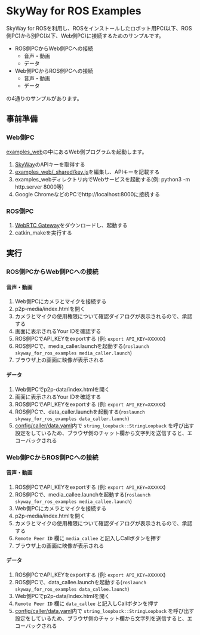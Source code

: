 # SkyWay for ROS Examples

SkyWay for ROSを利用し、ROSをインストールしたロボット用PC(以下、ROS側PC)から別PC(以下、Web側PC)に接続するためのサンプルです。

- ROS側PCからWeb側PCへの接続
  - 音声・動画
  - データ
- Web側PCからROS側PCへの接続
  - 音声・動画
  - データ

の4通りのサンプルがあります。

## 事前準備
### Web側PC

[examples_web](./examples_web)の中にあるWeb側プログラムを起動します。

1. [SkyWay](https://skyway.ntt.com/ja/)のAPIキーを取得する
2. [examples_web/_shared/key.js](./examples_web/_shared/key.js)を編集し、APIキーを記載する
3. examples_webディレクトリ内でWebサービスを起動する(例: python3 -m http.server 8000等)
4. Google ChromeなどのPCでhttp://localhost:8000に接続する

### ROS側PC
1. [WebRTC Gateway](https://github.com/skyway/skyway-webrtc-gateway/releases/tag/0.4.1)をダウンロードし、起動する
2. catkin_makeを実行する

## 実行
### ROS側PCからWeb側PCへの接続
#### 音声・動画
1. Web側PCにカメラとマイクを接続する
2. p2p-media/index.htmlを開く
3. カメラとマイクの使用権限について確認ダイアログが表示されるので、承認する
4. 画面に表示されるYour IDを確認する
5. ROS側PCでAPI_KEYをexportする (例: `export API_KEY=XXXXXX`)
6. ROS側PCで、media_caller.launchを起動する(`roslaunch skyway_for_ros_examples media_caller.launch`)
7. ブラウザ上の画面に映像が表示される

#### データ
1. Web側PCでp2p-data/index.htmlを開く
2. 画面に表示されるYour IDを確認する
3. ROS側PCでAPI_KEYをexportする (例: `export API_KEY=XXXXXX`)
4. ROS側PCで、data_caller.launchを起動する(`roslaunch skyway_for_ros_examples data_caller.launch`)
5. [config/caller/data.yaml](./config/caller/data.yaml)内で `string_loopback::StringLoopback` を呼び出す設定をしているため、ブラウザ側のチャット欄から文字列を送信すると、エコーバックされる

### Web側PCからROS側PCへの接続
#### 音声・動画
1. ROS側PCでAPI_KEYをexportする (例: `export API_KEY=XXXXXX`)
2. ROS側PCで、media_callee.launchを起動する(`roslaunch skyway_for_ros_examples media_callee.launch`)
3. Web側PCにカメラとマイクを接続する
4. p2p-media/index.htmlを開く
5. カメラとマイクの使用権限について確認ダイアログが表示されるので、承認する
6. `Remote Peer ID` 欄に `media_callee` と記入しCallボタンを押す
7. ブラウザ上の画面に映像が表示される

#### データ
1. ROS側PCでAPI_KEYをexportする (例: `export API_KEY=XXXXXX`)
2. ROS側PCで、data_callee.launchを起動する(`roslaunch skyway_for_ros_examples data_callee.launch`)
3. Web側PCでp2p-data/index.htmlを開く
4. `Remote Peer ID` 欄に `data_callee` と記入しCallボタンを押す
5. [config/caller/data.yaml](./config/caller/data.yaml)内で `string_loopback::StringLoopback` を呼び出す設定をしているため、ブラウザ側のチャット欄から文字列を送信すると、エコーバックされる
